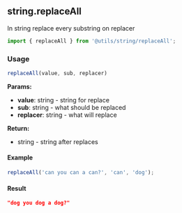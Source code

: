 ## string.replaceAll

In string replace every substring on replacer

```javascript
import { replaceAll } from '@utils/string/replaceAll';
```

### Usage

```javascript
replaceAll(value, sub, replacer)
```

**Params:**

* **value**: string - string for replace
* **sub**: string - what should be replaced
* **replacer**: string - what will replace

**Return:**

* string - string after replaces

#### Example

```javascript
replaceAll('can you can a can?', 'can', 'dog');
```

#### Result

```json
"dog you dog a dog?"
```